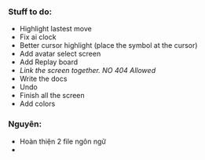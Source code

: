 ### Stuff to do:
+ Highlight lastest move
+ Fix ai clock
+ Better cursor highlight (place the symbol at the cursor)
+ Add avatar select screen
+ Add Replay board
+ *Link the screen together. NO 404 Allowed*
+ Write the docs
+ Undo
+ Finish all the screen
+ Add colors

### Nguyên:
+ Hoàn thiện 2 file ngôn ngữ
+ 
